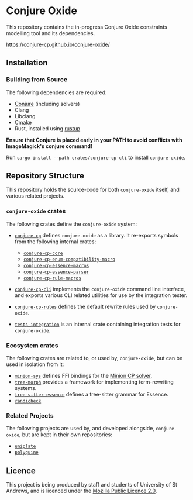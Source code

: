 # Conjure Oxide

This repository contains the in-progress Conjure Oxide constraints modelling
tool and its dependencies. 

<https://conjure-cp.github.io/conjure-oxide/>

## Installation

### Building from Source

The following dependencies are required:

* [Conjure](https://github.com/conjure-cp/conjure) (including solvers)
* Clang 
* Libclang
* Cmake
* Rust, installed using [rustup](https://rustup.rs/)

**Ensure that Conjure is placed early in your PATH to avoid conflicts with
ImageMagick's conjure command!**

Run `cargo install --path crates/conjure-cp-cli` to install `conjure-oxide`.

## Repository Structure

This repository holds the source-code for both `conjure-oxide` itself, and
various related projects.

### `conjure-oxide` crates

The following crates define the `conjure-oxide` system:

- [`conjure-cp`](./crates/conjure-cp) defines `conjure-oxide` as a library. It
  re-exports symbols from the following internal crates:

  + [`conjure-cp-core`](./crates/conjure-cp-core)
  + [`conjure-cp-enum-compatibility-macro`](./crates/conjure-cp-enum-compatibility-macro)
  + [`conjure-cp-essence-macros`](./crates/conjure-cp-essence-macros)
  + [`conjure-cp-essence-parser`](./crates/conjure-cp-essence-parser)
  + [`conjure-cp-rule-macros`](./crates/conjure-cp-rule-macros)


- [`conjure-cp-cli`](./crates/conjure-cp-cli) implements the `conjure-oxide`
  command line interface, and exports various CLI related utilities for use by
  the integration tester.
- [`conjure-cp-rules`](./crates/conjure-cp-rules) defines the default rewrite
  rules used by `conjure-oxide`.
- [`tests-integration`](./tests-integration) is an internal crate containing
  integration tests for `conjure-oxide`.

### Ecosystem crates

The following crates are related to, or used by, `conjure-oxide`, but can be
used in isolation from it:

- [`minion-sys`](./crates/minion-sys) defines FFI bindings for the [Minion CP solver](https://github.com/minion/minion).
- [`tree-morph`](./crates/tree-morph) provides a framework for implementing
  term-rewriting systems. 
- [`tree-sitter-essence`](./crates/tree-sitter-essence) defines a tree-sitter
  grammar for Essence.
- [`randicheck`](./crates/randicheck)

### Related Projects 

The following projects are used by, and developed alongside, `conjure-oxide`,
but are kept in their own repositories:

- [`uniplate`](https://github.com/conjure-cp/uniplate)
- [`polyquine`](https://github.com/gskorokhod/polyquine)

## Licence

This project is being produced by staff and students of University of St
Andrews, and is licenced under the [Mozilla Public Licence 2.0](./LICENSE).

<!-- vim: cc=80
-->

